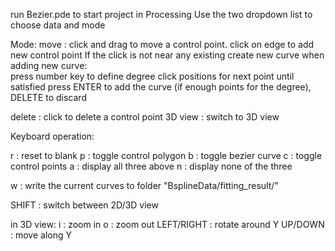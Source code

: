 run Bezier.pde to start project in Processing
Use the two dropdown list to choose data and mode

Mode:
move  : click and drag to move a control point. 
             click on edge to add new control point
    If the click is not near any existing create new curve
    when adding new curve:  
        press number key to define degree
        click positions for next point until satisfied
        press ENTER to add the curve (if enough points for the degree), DELETE to discard
        
delete : click to delete a control point
3D view : switch to 3D view

Keyboard operation:

r  : reset to blank
p : toggle control polygon 
b : toggle bezier curve 
c : toggle control points
a : display all three above
n : display none of the three

w : write the current curves to folder "BsplineData/fitting_result/"

SHIFT : switch between 2D/3D view

in 3D view:
i   : zoom in
o  : zoom out
LEFT/RIGHT  : rotate around Y
UP/DOWN     : move along Y
